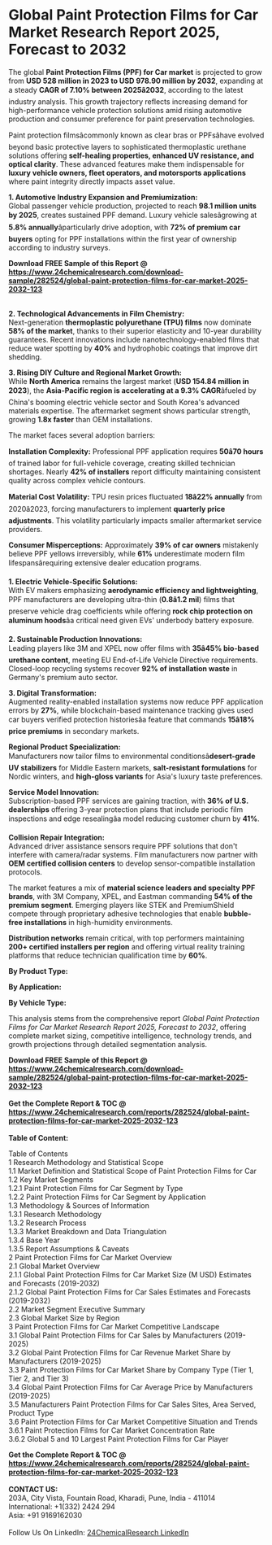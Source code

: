 <h1>Global Paint Protection Films for Car Market Research Report 2025, Forecast to 2032</h1><p>The global <strong>Paint Protection Films (PPF) for Car market</strong> is projected to grow from <strong>USD 528 million in 2023 to USD 978.90 million by 2032</strong>, expanding at a steady <strong>CAGR of 7.10% between 2025â2032</strong>, according to the latest industry analysis. This growth trajectory reflects increasing demand for high-performance vehicle protection solutions amid rising automotive production and consumer preference for paint preservation technologies.</p><p>Paint protection filmsâcommonly known as clear bras or PPFsâhave evolved beyond basic protective layers to sophisticated thermoplastic urethane solutions offering <strong>self-healing properties, enhanced UV resistance, and optical clarity</strong>. These advanced features make them indispensable for <strong>luxury vehicle owners, fleet operators, and motorsports applications</strong> where paint integrity directly impacts asset value.</p><p><strong>1. Automotive Industry Expansion and Premiumization:</strong><br>
Global passenger vehicle production, projected to reach <strong>98.1 million units by 2025</strong>, creates sustained PPF demand. Luxury vehicle salesâgrowing at <strong>5.8% annually</strong>âparticularly drive adoption, with <strong>72% of premium car buyers</strong> opting for PPF installations within the first year of ownership according to industry surveys.</p><div><b>Download FREE Sample of this Report @ 
            <a href="https://www.24chemicalresearch.com/download-sample/282524/global-paint-protection-films-for-car-market-2025-2032-123">
            https://www.24chemicalresearch.com/download-sample/282524/global-paint-protection-films-for-car-market-2025-2032-123</a></b></div><br><p><strong>2. Technological Advancements in Film Chemistry:</strong><br>
Next-generation <strong>thermoplastic polyurethane (TPU) films</strong> now dominate <strong>58% of the market</strong>, thanks to their superior elasticity and 10-year durability guarantees. Recent innovations include nanotechnology-enabled films that reduce water spotting by <strong>40%</strong> and hydrophobic coatings that improve dirt shedding.</p><p><strong>3. Rising DIY Culture and Regional Market Growth:</strong><br>
While <strong>North America</strong> remains the largest market (<strong>USD 154.84 million in 2023</strong>), the <strong>Asia-Pacific region is accelerating at a 9.3% CAGR</strong>âfueled by China's booming electric vehicle sector and South Korea's advanced materials expertise. The aftermarket segment shows particular strength, growing <strong>1.8x faster</strong> than OEM installations.</p><p>The market faces several adoption barriers:</p><p><strong>Installation Complexity:</strong> Professional PPF application requires <strong>50â70 hours</strong> of trained labor for full-vehicle coverage, creating skilled technician shortages. Nearly <strong>42% of installers</strong> report difficulty maintaining consistent quality across complex vehicle contours.</p><p><strong>Material Cost Volatility:</strong> TPU resin prices fluctuated <strong>18â22% annually</strong> from 2020â2023, forcing manufacturers to implement <strong>quarterly price adjustments</strong>. This volatility particularly impacts smaller aftermarket service providers.</p><p><strong>Consumer Misperceptions:</strong> Approximately <strong>39% of car owners</strong> mistakenly believe PPF yellows irreversibly, while <strong>61%</strong> underestimate modern film lifespansârequiring extensive dealer education programs.</p><p><strong>1. Electric Vehicle-Specific Solutions:</strong><br>
With EV makers emphasizing <strong>aerodynamic efficiency and lightweighting</strong>, PPF manufacturers are developing ultra-thin (<strong>0.8â1.2 mil</strong>) films that preserve vehicle drag coefficients while offering <strong>rock chip protection on aluminum hoods</strong>âa critical need given EVs' underbody battery exposure.</p><p><strong>2. Sustainable Production Innovations:</strong><br>
Leading players like 3M and XPEL now offer films with <strong>35â45% bio-based urethane content</strong>, meeting EU End-of-Life Vehicle Directive requirements. Closed-loop recycling systems recover <strong>92% of installation waste</strong> in Germany's premium auto sector.</p><p><strong>3. Digital Transformation:</strong><br>
Augmented reality-enabled installation systems now reduce PPF application errors by <strong>27%</strong>, while blockchain-based maintenance tracking gives used car buyers verified protection historiesâa feature that commands <strong>15â18% price premiums</strong> in secondary markets.</p><p><strong>Regional Product Specialization:</strong><br>
    Manufacturers now tailor films to environmental conditionsâ<strong>desert-grade UV stabilizers</strong> for Middle Eastern markets, <strong>salt-resistant formulations</strong> for Nordic winters, and <strong>high-gloss variants</strong> for Asia's luxury taste preferences.</p><p><strong>Service Model Innovation:</strong><br>
    Subscription-based PPF services are gaining traction, with <strong>36% of U.S. dealerships</strong> offering 3-year protection plans that include periodic film inspections and edge resealingâa model reducing customer churn by <strong>41%</strong>.</p><p><strong>Collision Repair Integration:</strong><br>
    Advanced driver assistance sensors require PPF solutions that don't interfere with camera/radar systems. Film manufacturers now partner with <strong>OEM certified collision centers</strong> to develop sensor-compatible installation protocols.</p><p>The market features a mix of <strong>material science leaders and specialty PPF brands</strong>, with 3M Company, XPEL, and Eastman commanding <strong>54% of the premium segment</strong>. Emerging players like STEK and PremiumShield compete through proprietary adhesive technologies that enable <strong>bubble-free installations</strong> in high-humidity environments.</p><p><strong>Distribution networks</strong> remain critical, with top performers maintaining <strong>200+ certified installers per region</strong> and offering virtual reality training platforms that reduce technician qualification time by <strong>60%</strong>.</p><p><strong>By Product Type:</strong></p><p><strong>By Application:</strong></p><p><strong>By Vehicle Type:</strong></p><p>This analysis stems from the comprehensive report <em>Global Paint Protection Films for Car Market Research Report 2025, Forecast to 2032</em>, offering complete market sizing, competitive intelligence, technology trends, and growth projections through detailed segmentation analysis.</p><div><b>Download FREE Sample of this Report @ 
            <a href="https://www.24chemicalresearch.com/download-sample/282524/global-paint-protection-films-for-car-market-2025-2032-123">
            https://www.24chemicalresearch.com/download-sample/282524/global-paint-protection-films-for-car-market-2025-2032-123</a></b></div><br><div><b>Get the Complete Report & TOC @ 
            <a href="https://www.24chemicalresearch.com/reports/282524/global-paint-protection-films-for-car-market-2025-2032-123">
            https://www.24chemicalresearch.com/reports/282524/global-paint-protection-films-for-car-market-2025-2032-123</a></b></div><br>
            <b>Table of Content:</b><p>Table of Contents<br />
1 Research Methodology and Statistical Scope<br />
1.1 Market Definition and Statistical Scope of Paint Protection Films for Car<br />
1.2 Key Market Segments<br />
1.2.1 Paint Protection Films for Car Segment by Type<br />
1.2.2 Paint Protection Films for Car Segment by Application<br />
1.3 Methodology & Sources of Information<br />
1.3.1 Research Methodology<br />
1.3.2 Research Process<br />
1.3.3 Market Breakdown and Data Triangulation<br />
1.3.4 Base Year<br />
1.3.5 Report Assumptions & Caveats<br />
2 Paint Protection Films for Car Market Overview<br />
2.1 Global Market Overview<br />
2.1.1 Global Paint Protection Films for Car Market Size (M USD) Estimates and Forecasts (2019-2032)<br />
2.1.2 Global Paint Protection Films for Car Sales Estimates and Forecasts (2019-2032)<br />
2.2 Market Segment Executive Summary<br />
2.3 Global Market Size by Region<br />
3 Paint Protection Films for Car Market Competitive Landscape<br />
3.1 Global Paint Protection Films for Car Sales by Manufacturers (2019-2025)<br />
3.2 Global Paint Protection Films for Car Revenue Market Share by Manufacturers (2019-2025)<br />
3.3 Paint Protection Films for Car Market Share by Company Type (Tier 1, Tier 2, and Tier 3)<br />
3.4 Global Paint Protection Films for Car Average Price by Manufacturers (2019-2025)<br />
3.5 Manufacturers Paint Protection Films for Car Sales Sites, Area Served, Product Type<br />
3.6 Paint Protection Films for Car Market Competitive Situation and Trends<br />
3.6.1 Paint Protection Films for Car Market Concentration Rate<br />
3.6.2 Global 5 and 10 Largest Paint Protection Films for Car Player</p><div><b>Get the Complete Report & TOC @ 
            <a href="https://www.24chemicalresearch.com/reports/282524/global-paint-protection-films-for-car-market-2025-2032-123">
            https://www.24chemicalresearch.com/reports/282524/global-paint-protection-films-for-car-market-2025-2032-123</a></b></div><br><b>CONTACT US:</b><br>
            203A, City Vista, Fountain Road, Kharadi, Pune, India - 411014<br>
            International: +1(332) 2424 294<br>
            Asia: +91 9169162030 <br><br>
            Follow Us On LinkedIn: <a href="https://www.linkedin.com/company/24chemicalresearch/">24ChemicalResearch LinkedIn</a>